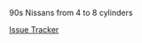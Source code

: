 90s Nissans from 4 to 8 cylinders

[Issue Tracker](https://github.com/rusefi/hellen76nissan-issues)
